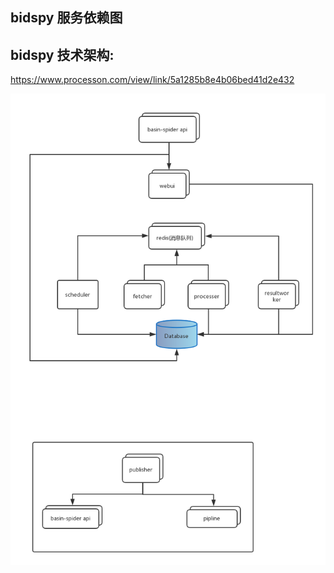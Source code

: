 ## bidspy 服务依赖图


## bidspy 技术架构:
https://www.processon.com/view/link/5a1285b8e4b06bed41d2e432


![](/assets/spider.png)
